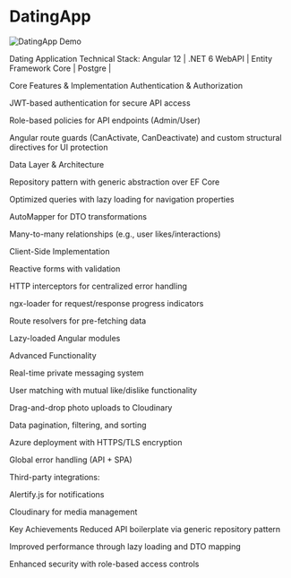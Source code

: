 # DatingApp





![DatingApp Demo](client/src/assets/gifdemo.gif)

Dating Application
Technical Stack: Angular 12 | .NET 6 WebAPI | Entity Framework Core | Postgre | 

Core Features & Implementation
Authentication & Authorization

JWT-based authentication for secure API access

Role-based policies for API endpoints (Admin/User)

Angular route guards (CanActivate, CanDeactivate) and custom structural directives for UI protection

Data Layer & Architecture

Repository pattern with generic abstraction over EF Core

Optimized queries with lazy loading for navigation properties

AutoMapper for DTO transformations

Many-to-many relationships (e.g., user likes/interactions)

Client-Side Implementation

Reactive forms with validation

HTTP interceptors for centralized error handling

ngx-loader for request/response progress indicators

Route resolvers for pre-fetching data

Lazy-loaded Angular modules

Advanced Functionality

Real-time private messaging system

User matching with mutual like/dislike functionality

Drag-and-drop photo uploads to Cloudinary

Data pagination, filtering, and sorting

Azure deployment with HTTPS/TLS encryption

Global error handling (API + SPA)

Third-party integrations:

Alertify.js for notifications

Cloudinary for media management

Key Achievements
Reduced API boilerplate via generic repository pattern

Improved performance through lazy loading and DTO mapping

Enhanced security with role-based access controls

